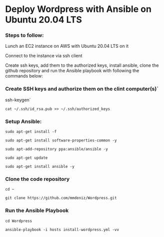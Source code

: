 # Deploy Wordpress with Ansible on Ubuntu 20.04 LTS

### Steps to follow:

Lunch an EC2 instance on AWS with Ubuntu 20.04 LTS on it

Connect to the instance via ssh client

Create ssh keys, add them to the authorized keys, install ansible, clone the github repository and run the Ansible playbook with following the commands below:

### Create SSH keys and authorize them on the clint computer(s)`

ssh-keygen`

`cat ~/.ssh/id_rsa.pub >> ~/.ssh/authorized_keys`

### Setup Ansible:

`sudo apt-get install -f`

`sudo apt-get install software-properties-common -y`

`sudo apt-add-repository ppa:ansible/ansible -y`

`sudo apt-get update`

`sudo apt-get install ansible -y`

### Clone the code repository

`cd ~`

`git clone https://github.com/mmdeniz/Wordpress.git`

### Run the Ansible Playbook

`cd Wordpress`

`ansible-playbook -i hosts install-wordpress.yml -vv`
